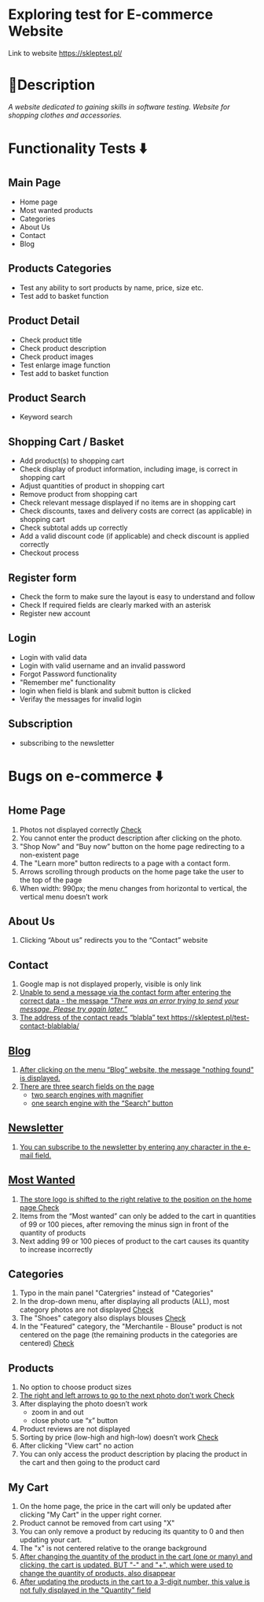 # Exploring test for E-commerce Website
Link to website https://skleptest.pl/

# 📝Description
*A website dedicated to gaining skills in software testing.
Website for shopping clothes and accessories.*

# Functionality Tests ⬇️

## Main Page ##
  - Home page
  - Most wanted products
  - Categories
  - About Us
  - Contact
  - Blog

## Products Categories ##
  - Test any ability to sort products by name, price, size etc.
  - Test add to basket function

## Product Detail ##
  - Check product title
  - Check product description
  - Check product images
  - Test enlarge image function
  - Test add to basket function

## Product Search ##
  - Keyword search

## Shopping Cart / Basket ##
  - Add product(s) to shopping cart
  - Check display of product information, including
image, is correct in shopping cart
  - Adjust quantities of product in shopping cart
  - Remove product from shopping cart
  - Check relevant message displayed if no items
are in shopping cart
  - Check discounts, taxes and delivery costs are
correct (as applicable) in shopping cart
  - Check subtotal adds up correctly
  - Add a valid discount code (if applicable) and
check discount is applied correctly
  - Checkout process

## Register form ##
  - Check the form to make sure the layout is easy
to understand and follow
  - Check If required fields are clearly marked with an asterisk
  - Register new account
    
    


## Login ##
  - Login with valid data
  - Login with valid username and an invalid password
  - Forgot Password functionality
  - "Remember me" functionality
  - login when field is blank and submit button is clicked
  - Verifay the messages for invalid login

## Subscription ##
  - subscribing to the newsletter


# Bugs on e-commerce ⬇️
## Home Page ##
1. Photos not displayed correctly <a href= "https://drive.google.com/file/d/1xV4Smrj7ljvgBes2xJj5FteJ9izJ0mKB/view?usp=drive_link" target="_blank"> Check </a> 
3. You cannot enter the product description after clicking on the photo.
4. "Shop Now" and “Buy now” button on the home page redirecting to a non-existent page
5. The "Learn more" button redirects to a page with a contact form.
6. Arrows scrolling through products on the home page take the user to the top of the page
7. When width: 990px; the menu changes from horizontal to vertical, the vertical menu doesn’t work

## About Us ##
1. Clicking “About us” redirects you to the “Contact” website

   
## Contact ##
1. Google map is not displayed properly, visible is only link  <a href= "https://drive.google.com/file/d/1IQ0zCwz7EJ5s_tY_oFRkNrduRHq8_LIb/view?usp=drive_link" target="_blank">
2. Unable to send a message via the contact form after entering the correct data - the message *"There was an error trying to send your message. Please try again later.”* <a href= "https://drive.google.com/file/d/1gX3NGBsC-13SAaUSaeX3DAZjfq17E1qR/view?usp=drive_link" target="_blank">
3. The address of the contact reads “blabla” text https://skleptest.pl/test-contact-blablabla/ <a href= "https://drive.google.com/file/d/1MPoPdoXk33DGh6h0xXteB3M7KlKKeKXw/view?usp=drive_link" target="_blank">


## Blog ##
1. After clicking on the menu “Blog” website, the message "nothing found" is displayed. <a href= "https://drive.google.com/file/d/1q_pETiAoOQP6vaMQZZYX2EHqbHjtG7NI/view?usp=drive_link" target="_blank">
2. There are three search fields on the page
    - two search engines with magnifier
    - one search engine with the “Search” button


## Newsletter ##
1. You can subscribe to the newsletter by entering any character in the e-mail field.
   
## Most Wanted ##
1. The store logo is shifted to the right relative to the position on the home page <a href= "https://drive.google.com/file/d/1D3vjZGd2lswLJFE65ZlXyjmCU6nZTd4r/view?usp=drive_link" target="_blank"> Check </a> 
2. Items from the “Most wanted” can only be added to the cart in quantities of 99 or 100 pieces, after removing the minus sign in front of the quantity of products
3. Next adding 99 or 100 pieces of product to the cart causes its quantity to increase incorrectly


## Categories ##
1. Typo in the main panel "Catergries" instead of "Categories"
2. In the drop-down menu, after displaying all products (ALL), most category photos are not displayed <a href= "https://drive.google.com/file/d/1Qao-7crPwUv8UJTV03qj-jYZDBzf1re5/view?usp=drive_link" target="_blank"> Check </a> 
3. The "Shoes" category also displays blouses <a href= "https://drive.google.com/file/d/1_qgF_SeePjTAklhAUs6Nuk-KwQGSB8O3/view?usp=drive_link" target="_blank"> Check </a> 
4. In the "Featured" category, the "Merchantile - Blouse" product is not centered on the page (the remaining products in the categories are centered) <a href= "https://drive.google.com/file/d/1nFsFl521OKEh8dfd5JGXRHMVeasZto9r/view?usp=drive_link" target="_blank"> Check </a> 


## Products ##
1. No option to choose product sizes  <a href= "https://drive.google.com/file/d/1IxTN01Z-P9UFaRjQycEUhE9gmfInnIs9/view?usp=drive_link" target="_blank">
2. The right and left arrows to go to the next photo don’t work <a href= "https://drive.google.com/file/d/1XHcnHtryBIrS_EQSjR6asYbh8FsPFtY0/view?usp=drive_link" target="_blank"> Check </a> 
3. After displaying the photo doesn’t work
   - zoom in and out
   - close photo use “x” button
4. Product reviews are not displayed
5. Sorting by price (low-high and high-low) doesn’t work <a href= "https://drive.google.com/file/d/144J6nukH21MJsYNbZpyrtNydbTFDzqs8/view?usp=drive_link" target="_blank"> Check </a> 
6. After clicking "View cart" no action
7. You can only access the product description by placing the product in the cart and then going to the product card

## My Cart ##
1. On the home page, the price in the cart will only be updated after clicking "My Cart" in the upper right corner.
2. Product cannot be removed from cart using "X"
3. You can only remove a product by reducing its quantity to 0 and then updating your cart.
4. The "x" is not centered relative to the orange background <a href= "https://drive.google.com/file/d/1-6ryrTsKfbuXSq2cW7hlusJT4wicIsJv/view?usp=drive_link" target="_blank">
5. After changing the quantity of the product in the cart (one or many) and clicking, the cart is updated. BUT "-" and "+", which were used to change the quantity of products, also disappear
5. After updating the products in the cart to a 3-digit number, this value is not fully displayed in the "Quantity" field



